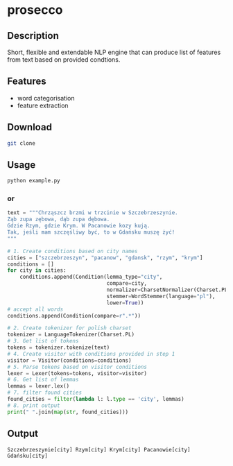 prosecco
====

## Description

Short, flexible and extendable NLP engine that can produce list of features 
from text based on provided condtions.  

## Features
- word categorisation
- feature extraction 

## Download
```bash
git clone
```
## Usage

```bash
python example.py
```

### or

```python
text = """Chrząszcz brzmi w trzcinie w Szczebrzeszynie.
Ząb zupa zębowa, dąb zupa dębowa.
Gdzie Rzym, gdzie Krym. W Pacanowie kozy kują.
Tak, jeśli mam szczęśliwy być, to w Gdańsku muszę żyć! 
"""

# 1. Create conditions based on city names
cities = ["szczebrzeszyn", "pacanow", "gdansk", "rzym", "krym"]
conditions = []
for city in cities:
    conditions.append(Condition(lemma_type="city",
                                compare=city,
                                normalizer=CharsetNormalizer(Charset.PL_EN),
                                stemmer=WordStemmer(language="pl"),
                                lower=True))
# accept all words
conditions.append(Condition(compare=r".*"))

# 2. Create tokenizer for polish charset
tokenizer = LanguageTokenizer(Charset.PL)
# 3. Get list of tokens
tokens = tokenizer.tokenize(text)
# 4. Create visitor with conditions provided in step 1
visitor = Visitor(conditions=conditions)
# 5. Parse tokens based on visitor conditions
lexer = Lexer(tokens=tokens, visitor=visitor)
# 6. Get list of lemmas
lemmas = lexer.lex()
# 7. filter found cities
found_cities = filter(lambda l: l.type == 'city', lemmas)
# 8. print output
print(" ".join(map(str, found_cities)))
```   

## Output
`Szczebrzeszynie[city] Rzym[city] Krym[city] Pacanowie[city] Gdańsku[city]`
